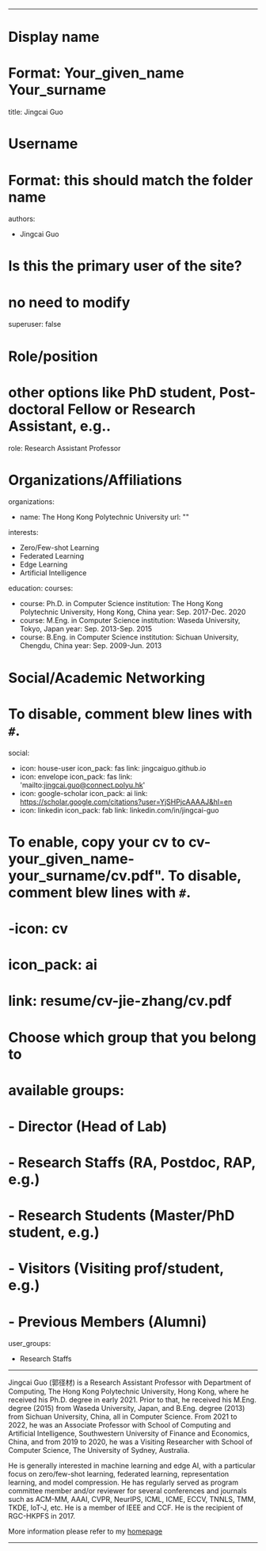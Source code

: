 
---
# Display name
# Format: Your_given_name Your_surname 
title: Jingcai Guo

# Username
# Format: this should match the folder name
authors:
- Jingcai Guo

# Is this the primary user of the site?
# no need to modify 
superuser: false

# Role/position
# other options like PhD student, Post-doctoral Fellow or Research Assistant, e.g..
role: Research Assistant Professor

# Organizations/Affiliations
organizations:
- name: The Hong Kong Polytechnic University
  url: ""

interests:
- Zero/Few-shot Learning
- Federated Learning
- Edge Learning
- Artificial Intelligence

education:
  courses:
  - course: Ph.D. in Computer Science
    institution: The Hong Kong Polytechnic University, Hong Kong, China
    year: Sep. 2017-Dec. 2020
  - course: M.Eng. in Computer Science
    institution: Waseda University, Tokyo, Japan
    year: Sep. 2013-Sep. 2015
  - course: B.Eng. in Computer Science
    institution: Sichuan University, Chengdu, China
    year: Sep. 2009-Jun. 2013

# Social/Academic Networking
# To disable, comment blew lines with `#`.
social:
- icon: house-user
  icon_pack: fas
  link: jingcaiguo.github.io
- icon: envelope
  icon_pack: fas
  link: 'mailto:jingcai.guo@connect.polyu.hk'
- icon: google-scholar
  icon_pack: ai
  link: https://scholar.google.com/citations?user=YjSHPjcAAAAJ&hl=en
- icon: linkedin
  icon_pack: fab
  link: linkedin.com/in/jingcai-guo

# To enable, copy your cv to cv-your_given_name-your_surname/cv.pdf". To disable, comment blew lines with `#`.
# -icon: cv
# icon_pack: ai
# link: resume/cv-jie-zhang/cv.pdf

# Choose which group that you belong to
#  available groups:
#  - Director (Head of Lab)
#  - Research Staffs (RA, Postdoc, RAP, e.g.)
#  - Research Students (Master/PhD student, e.g.)
#  - Visitors (Visiting prof/student, e.g.)
#  - Previous Members (Alumni)
user_groups:
- Research Staffs
---

Jingcai Guo (郭径材) is a Research Assistant Professor with Department of Computing, The Hong Kong Polytechnic University, Hong Kong, where he received his Ph.D. degree in early 2021. Prior to that, he received his M.Eng. degree (2015) from Waseda University, Japan, and B.Eng. degree (2013) from Sichuan University, China, all in Computer Science. From 2021 to 2022, he was an Associate Professor with School of Computing and Artificial Intelligence, Southwestern University of Finance and Economics, China, and from 2019 to 2020, he was a Visiting Researcher with School of Computer Science, The University of Sydney, Australia. 

He is generally interested in machine learning and edge AI, with a particular focus on zero/few-shot learning, federated learning, representation learning, and model compression. He has regularly served as program committee member and/or reviewer for several conferences and journals such as ACM-MM, AAAI, CVPR, NeurIPS, ICML, ICME, ECCV, TNNLS, TMM, TKDE, IoT-J, etc. He is a member of IEEE and CCF. He is the recipient of RGC-HKPFS in 2017.

More information please refer to my [homepage](https://jingcaiguo.github.io/)

---

